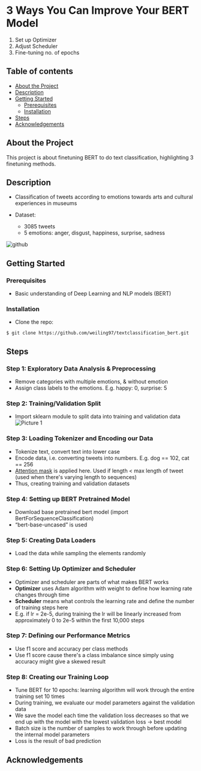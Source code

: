 # 3 Ways You Can Improve Your BERT Model

1. Set up Optimizer
2. Adjust Scheduler 
3. Fine-tuning no. of epochs

## Table of contents
* [About the Project](#about-the-project)
* [Description](#description)
* [Getting Started](#getting-started)
  + [Prerequisites](#prerequisites)
  + [Installation](#installation)
* [Steps](#steps)
* [Acknowledgements](#acknowledgements)

## About the Project
This project is about finetuning BERT to do text classification, highlighting 3 finetuning methods.

## Description
- Classification of tweets according to emotions towards arts and cultural experiences in museums

- Dataset:
  - 3085 tweets
  - 5 emotions: anger, disgust, happiness, surprise, sadness

![github](https://user-images.githubusercontent.com/55085035/111116043-67f05f80-85a0-11eb-8dfe-2573e1ff9985.png)

## Getting Started

### Prerequisites
- Basic understanding of Deep Learning and NLP models (BERT)

### Installation

- Clone the repo:

```
$ git clone https://github.com/weiling97/textclassification_bert.git
```

## Steps

### Step 1: Exploratory Data Analysis & Preprocessing
- Remove categories with multiple emotions, & without emotion
- Assign class labels to the emotions. E.g. happy: 0, surprise: 5 

### Step 2: Training/Validation Split
- Import sklearn module to split data into training and validation data
![Picture 1](https://user-images.githubusercontent.com/55085035/111117262-42645580-85a2-11eb-8152-583d7a672ab8.png)


### Step 3: Loading Tokenizer and Encoding our Data
- Tokenize text, convert text into lower case
- Encode data, i.e. converting tweets into numbers. E.g. dog == 102, cat == 256
- [Attention mask](https://github.com/huggingface/transformers/issues/205#:~:text=It%27s%20a%20mask%20to,batch%20has%20varying%20length%20sentences.) is applied here. Used if length < max length of tweet (used when there's varying length to sequences)
- Thus, creating training and validation datasets

### Step 4: Setting up BERT Pretrained Model
- Download base pretrained bert model (import BertForSequenceClassification)
- “bert-base-uncased” is used

### Step 5: Creating Data Loaders
- Load the data while sampling the elements randomly

### Step 6: Setting Up Optimizer and Scheduler
- Optimizer and scheduler are parts of what makes BERT works
- **Optimizer** uses Adam algorithm with weight to define how learning rate changes through time
- **Scheduler** means what controls the learning rate and define the number of training steps here
- E.g. if lr = 2e-5, during training the lr will be linearly increased from approximately 0 to 2e-5 within the first 10,000 steps

### Step 7: Defining our Performance Metrics
- Use f1 score and accuracy per class methods
- Use f1 score cause there's a class imbalance since simply using accuracy might give a skewed result

### Step 8: Creating our Training Loop
- Tune BERT for 10 epochs: learning algorithm will work through the entire training set 10 times
- During training, we evaluate our model parameters against the validation data
- We save the model each time the validation loss decreases so that we end up with the model with the lowest validation loss -> best model
- Batch size is the number of samples to work through before updating the internal model parameters
- Loss is the result of bad prediction


## Acknowledgements

